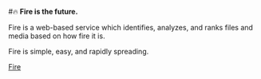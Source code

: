 #:fire: **Fire is the future.**

Fire is a web-based service which identifies, analyzes, and ranks files and media based on how fire it is.

Fire is simple, easy, and rapidly spreading.

[Fire](//isitfire.com)